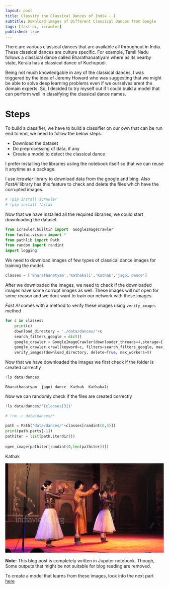 ```yaml
---
layout: post
title: Classify the Classical Dances of India - I
subtitle: Download images of Different Classical Dances from Google
tags: [fast-ai, icrawler]
published: true
---
```


There are various classical dances that are available all throughout in India. These classical dances are culture specific. For example, Tamil Nadu follows a classical dance called Bharathanaatiyam where as its nearby state, Kerala has a classical dance of Kuchupudi.

Being not much knowledgable in any of the classical dances, I was triggered by the idea of Jeremy Howard who was suggesting that we might be able to solve deep learning problems even if we ourselves arent the domain experts. So, I decided to try myself out if I could build a model that can perform well in classifying the classical dance names.

# Steps

To build a classifier, we have to build a classifier on our own that can be run end to end, we need to follow the below steps.

- Download the dataset
- Do preprocessing of data, if any
- Create a model to detect the classical dance

I prefer installing the libraries usiing the notebook itself so that we can reuse it anytime as a package.

I use *icrawler* library to download data from the google and bing. Also *FastAI* library has this feature to check and delete the files which have the corrupted images.



```python
# !pip install icrawler
# !pip install fastai
```

Now that we have installed all the required libraries, we could start downloading the dataset.



```python
from icrawler.builtin import  GoogleImageCrawler
from fastai.vision import *
from pathlib import Path
from random import randint
import logging
```

We need to download images of few types of classical dance images for training the model.

```python
classes = ['Bharathanatyam','Kathakali','Kathak','jagoi dance']
```

After we downloaded the images, we need to check if the downloaded images have some corrupt images as well. These images will not open for some reason and we dont want to train our network with these images.

*Fast AI* comes with a method to verify these images using `verify_images` method

```python
for c in classes:
    print(c)
    download_directory = './data/dances/'+c
    search_filters_google = dict()
    google_crawler = GoogleImageCrawler(downloader_threads=4,storage={'root_dir': download_directory})
    google_crawler.crawl(keyword=c, filters=search_filters_google, max_num=1000)
    verify_images(download_directory, delete=True, max_workers=8)
```

Now that we have downloaded the images we first check if the folder is created correctly

```python
!ls data/dances
```

```
Bharathanatyam	jagoi dance  Kathak  Kathakali
```

Now we can randomly check if the files are created correctly

```python
!ls data/dances/'{classes[3]}'
```

```python
# !rm -r data/dances/*
```

```python
path = Path('data/dances/'+classes[randint(0,3)])
print(path.parts[-1])
pathiter = list(path.iterdir())

open_image(pathiter[randint(0,len(pathiter))])
```

Kathak

![png](..\img\posts\2018-11-08-classical-dance-i/output_16_1.png)

**Note**: This blog post is completely written in Jupyter notebook. Though, Some outputs that might be not suitable for blog reading are removed.



To create a model that learns from these images, look into the next part [here](https://nareshr8.github.io/2018-11-08-learn-identifying-classical-dances/)